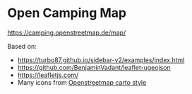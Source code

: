 # Open Camping Map

https://camping.openstreetmap.de/map/

Based on:
* https://turbo87.github.io/sidebar-v2/examples/index.html
* https://github.com/BenjaminVadant/leaflet-ugeojson
* https://leafletjs.com/
* Many icons from [Openstreetmap carto style](https://github.com/gravitystorm/openstreetmap-carto)



